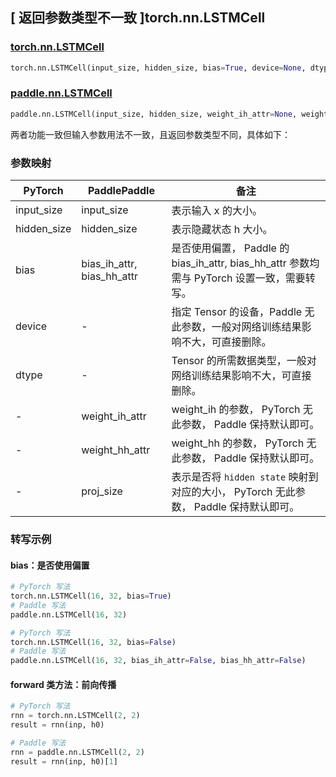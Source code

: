 ## [ 返回参数类型不一致 ]torch.nn.LSTMCell
### [torch.nn.LSTMCell](https://pytorch.org/docs/stable/generated/torch.nn.LSTMCell.html#torch.nn.LSTMCell)
```python
torch.nn.LSTMCell(input_size, hidden_size, bias=True, device=None, dtype=None)
```

### [paddle.nn.LSTMCell](https://www.paddlepaddle.org.cn/documentation/docs/zh/develop/api/paddle/nn/LSTMCell_cn.html#lstmcell)
```python
paddle.nn.LSTMCell(input_size, hidden_size, weight_ih_attr=None, weight_hh_attr=None, bias_ih_attr=None, bias_hh_attr=None, proj_size=0, name=None)
```

两者功能一致但输入参数用法不一致，且返回参数类型不同，具体如下：
### 参数映射

| PyTorch       | PaddlePaddle | 备注                                                   |
| ------------- | ------------ | ------------------------------------------------------ |
| input_size          | input_size            | 表示输入 x 的大小。  |
| hidden_size          | hidden_size            | 表示隐藏状态 h 大小。  |
| bias          | bias_ih_attr, bias_hh_attr  | 是否使用偏置， Paddle 的 bias_ih_attr, bias_hh_attr 参数均需与 PyTorch 设置一致，需要转写。   |
| device   | -   | 指定 Tensor 的设备，Paddle 无此参数，一般对网络训练结果影响不大，可直接删除。  |
| dtype   | -   | Tensor 的所需数据类型，一般对网络训练结果影响不大，可直接删除。  |
| -             |weight_ih_attr| weight_ih 的参数， PyTorch 无此参数， Paddle 保持默认即可。  |
| -             |weight_hh_attr| weight_hh 的参数，  PyTorch 无此参数， Paddle 保持默认即可。  |
| -             |proj_size|表示是否将 `hidden state` 映射到对应的大小， PyTorch 无此参数， Paddle 保持默认即可。  |


### 转写示例
#### bias：是否使用偏置
```python
# PyTorch 写法
torch.nn.LSTMCell(16, 32, bias=True)
# Paddle 写法
paddle.nn.LSTMCell(16, 32)
```
```python
# PyTorch 写法
torch.nn.LSTMCell(16, 32, bias=False)
# Paddle 写法
paddle.nn.LSTMCell(16, 32, bias_ih_attr=False, bias_hh_attr=False)
```
#### forward 类方法：前向传播
```python
# PyTorch 写法
rnn = torch.nn.LSTMCell(2, 2)
result = rnn(inp, h0)

# Paddle 写法
rnn = paddle.nn.LSTMCell(2, 2)
result = rnn(inp, h0)[1]
